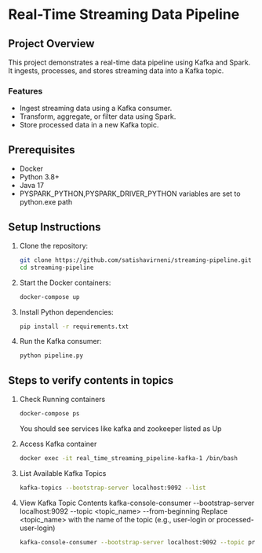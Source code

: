 # Real-Time Streaming Data Pipeline

## Project Overview
This project demonstrates a real-time data pipeline using Kafka and Spark. It ingests, processes, and stores streaming data into a Kafka topic.

### Features
- Ingest streaming data using a Kafka consumer.
- Transform, aggregate, or filter data using Spark.
- Store processed data in a new Kafka topic.

## Prerequisites
- Docker
- Python 3.8+
- Java 17
- PYSPARK_PYTHON,PYSPARK_DRIVER_PYTHON variables are set to python.exe path

## Setup Instructions
1. Clone the repository:
   ```bash
   git clone https://github.com/satishavirneni/streaming-pipeline.git
   cd streaming-pipeline
   ```

2. Start the Docker containers:
   ```bash
   docker-compose up
   ```

3. Install Python dependencies:
   ```bash
   pip install -r requirements.txt
   ```

4. Run the Kafka consumer:
   ```bash
   python pipeline.py
   ```
## Steps to verify contents in topics
1. Check Running containers
   ```bash
   docker-compose ps
   ```
   You should see services like kafka and zookeeper listed as Up

2. Access Kafka container
   ```bash
   docker exec -it real_time_streaming_pipeline-kafka-1 /bin/bash
   ```

3. List Available Kafka Topics
   ```bash
   kafka-topics --bootstrap-server localhost:9092 --list
   ```
   
4. View Kafka Topic Contents
   kafka-console-consumer --bootstrap-server localhost:9092 --topic <topic_name> --from-beginning
   Replace <topic_name> with the name of the topic (e.g., user-login or processed-user-login)
   ```bash
   kafka-console-consumer --bootstrap-server localhost:9092 --topic processed-user-login --from-beginning
   ```
